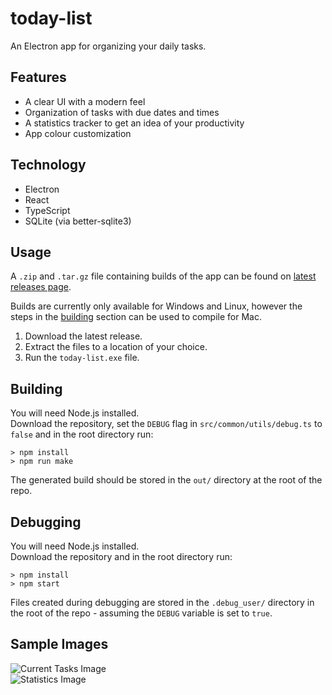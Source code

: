 # today-list
 An Electron app for organizing your daily tasks.

## Features
 * A clear UI with a modern feel  
 * Organization of tasks with due dates and times  
 * A statistics tracker to get an idea of your productivity  
 * App colour customization  

## Technology
 * Electron
 * React
 * TypeScript
 * SQLite (via better-sqlite3)

## Usage
 A `.zip` and `.tar.gz` file containing builds of the app can be found on [latest releases page](https://github.com/sdiv877/today-list/releases/latest).  
 
 Builds are currently only available for Windows and Linux, however the steps in the [building](#building) section can be used to compile for Mac.

 1. Download the latest release.
 2. Extract the files to a location of your choice.
 3. Run the `today-list.exe` file.

## Building
 You will need Node.js installed.  
 Download the repository, set the `DEBUG` flag in `src/common/utils/debug.ts` to `false` and in the root directory run:

 ```shell
 > npm install
 > npm run make
 ```

 The generated build should be stored in the `out/` directory at the root of the repo.

## Debugging
 You will need Node.js installed.  
 Download the repository and in the root directory run:

 ```shell
 > npm install
 > npm start
 ```
 
 Files created during debugging are stored in the `.debug_user/` directory in the root of the repo - assuming the `DEBUG` variable is set to `true`.

## Sample Images
 ![Current Tasks Image](https://i.imgur.com/vgz2Lv7.png)  
 ![Statistics Image](https://i.imgur.com/LfGVyaP.png)
